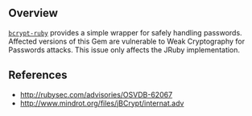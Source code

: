 ## Overview
[`bcrypt-ruby`](https://rubygems.org/gems/bcrypt-ruby) provides a simple wrapper for safely handling passwords.
Affected versions of this Gem are vulnerable to Weak Cryptography for Passwords attacks.
This issue only affects the JRuby implementation.

## References
- http://rubysec.com/advisories/OSVDB-62067
- http://www.mindrot.org/files/jBCrypt/internat.adv
